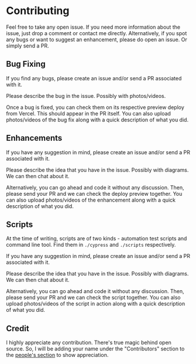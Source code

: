 # Contributing

Feel free to take any open issue. If you need more information about the issue, just drop a comment or contact me directly. Alternatively, if you spot any bugs or want to suggest an enhancement, please do open an issue. Or simply send a PR.

## Bug Fixing

If you find any bugs, please create an issue and/or send a PR associated with it.

Please describe the bug in the issue. Possibly with photos/videos.

Once a bug is fixed, you can check them on its respective preview deploy from Vercel. This should appear in the PR itself. You can also upload photos/videos of the bug fix along with a quick description of what you did.

## Enhancements

If you have any suggestion in mind, please create an issue and/or send a PR associated with it.

Please describe the idea that you have in the issue. Possibly with diagrams. We can then chat about it.

Alternatively, you can go ahead and code it without any discussion. Then, please send your PR and we can check the deploy preview together. You can also upload photos/videos of the enhancement along with a quick description of what you did.

## Scripts

At the time of writing, scripts are of two kinds - automation test scripts and command line tool. Find them in `./cypress` and `./scripts` respectively.

If you have any suggestion in mind, please create an issue and/or send a PR associated with it.

Please describe the idea that you have in the issue. Possibly with diagrams. We can then chat about it.

Alternatively, you can go ahead and code it without any discussion. Then, please send your PR and we can check the script together. You can also upload photos/videos of the script in action along with a quick description of what you did.

## Credit

I highly appreciate any contribution. There's true magic behind open source. So, I will be adding your name under the "Contributors" section to the [people's section](https://thephilosophicalcode.com/people/) to show appreciation.
